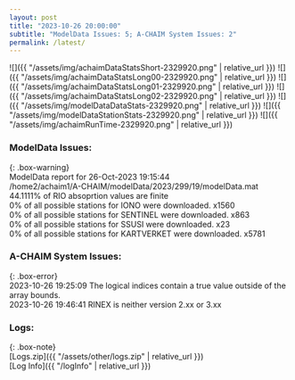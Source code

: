 ```yaml
---
layout: post
title: "2023-10-26 20:00:00"
subtitle: "ModelData Issues: 5; A-CHAIM System Issues: 2"
permalink: /latest/
---
```


![]({{ "/assets/img/achaimDataStatsShort-2329920.png" | relative_url }})
![]({{ "/assets/img/achaimDataStatsLong00-2329920.png" | relative_url }})
![]({{ "/assets/img/achaimDataStatsLong01-2329920.png" | relative_url }})
![]({{ "/assets/img/achaimDataStatsLong02-2329920.png" | relative_url }})
![]({{ "/assets/img/modelDataDataStats-2329920.png" | relative_url }})
![]({{ "/assets/img/modelDataStationStats-2329920.png" | relative_url }})
![]({{ "/assets/img/achaimRunTime-2329920.png" | relative_url }})


### ModelData Issues:  
  
{: .box-warning}  
 ModelData report for 26-Oct-2023 19:15:44   
 /home2/achaim1/A-CHAIM/modelData/2023/299/19/modelData.mat   
 44.1111% of RIO absoprtion values are finite   
 0% of all possible stations for IONO were downloaded. x1560   
 0% of all possible stations for SENTINEL were downloaded. x863   
 0% of all possible stations for SSUSI were downloaded. x23   
 0% of all possible stations for KARTVERKET were downloaded. x5781   
  
### A-CHAIM System Issues:  
  
{: .box-error}  
2023-10-26 19:25:09 The logical indices contain a true value outside of the array bounds.  
2023-10-26 19:46:41 RINEX is neither version 2.xx or 3.xx  

### Logs:  
  
{: .box-note}  
[Logs.zip]({{ "/assets/other/logs.zip" | relative_url }})  
[Log Info]({{ "/logInfo" | relative_url }})  
